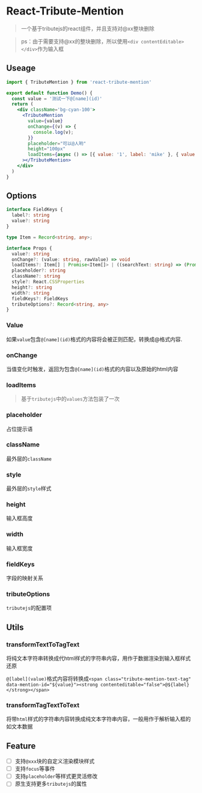 # React-Tribute-Mention

> 一个基于tributejs的react组件，并且支持对@xx整块删除

> ps：由于需要支持@xx的整块删除，所以使用`<div contentEditable></div>`作为输入框

## Useage

``` jsx
import { TributeMention } from 'react-tribute-mention'

export default function Demo() {
  const value = '测试一下@[name](id)'
  return (
    <div className='bg-cyan-100'>
      <TributeMention
        value={value}
        onChange={(v) => {
          console.log(v);
        }}
        placeholder="可以@人哟"
        height="100px"
        loadItems={async () => [{ value: '1', label: 'mike' }, { value: '2', label: 'jack' }, { value: '77', label: 'ahe' }]}
      ></TributeMention>
    </div>
  )
}
```


## Options

``` ts
interface FieldKeys {
  label?: string
  value?: string
}

type Item = Record<string, any>;

interface Props {
  value?: string
  onChange?: (value: string, rawValue) => void
  loadItems?: Item[] | Promise<Item[]> | ((searchText: string) => (Promise<Item[]> | Item[]))
  placeholder?: string
  className?: string
  style?: React.CSSProperties
  height?: string
  width?: string
  fieldKeys?: FieldKeys
  tributeOptions?: Record<string, any>
}
```

### Value

如果`value`包含`@[name](id)`格式的内容将会被正则匹配，转换成@格式内容.

### onChange

当值变化时触发，返回为包含`@[name](id)`格式的内容以及原始的html内容

### loadItems

> 基于`tributejs`中的`values`方法包装了一次

### placeholder

占位提示语

### className

最外层的`className`

### style

最外层的`style`样式


### height

输入框高度

### width

输入框宽度

### fieldKeys

字段的映射关系

### tributeOptions

`tributejs`的配置项


## Utils

### transformTextToTagText

将纯文本字符串转换成代html样式的字符串内容，用作于数据渲染到输入框样式还原

`@[label](value)`格式内容将转换成`<span class="tribute-mention-text-tag" data-mention-id="${value}"><strong contenteditable="false">@${label}</strong></span>`

### transformTagTextToText

将带`html`样式的字符串内容转换成纯文本字符串内容，一般用作于解析输入框的如文本数据


## Feature

- [ ] 支持`@xxx`块的自定义渲染模块样式
- [ ] 支持`focus`等事件
- [ ] 支持`placeholder`等样式更灵活修改
- [ ] 原生支持更多`tributejs`的属性
